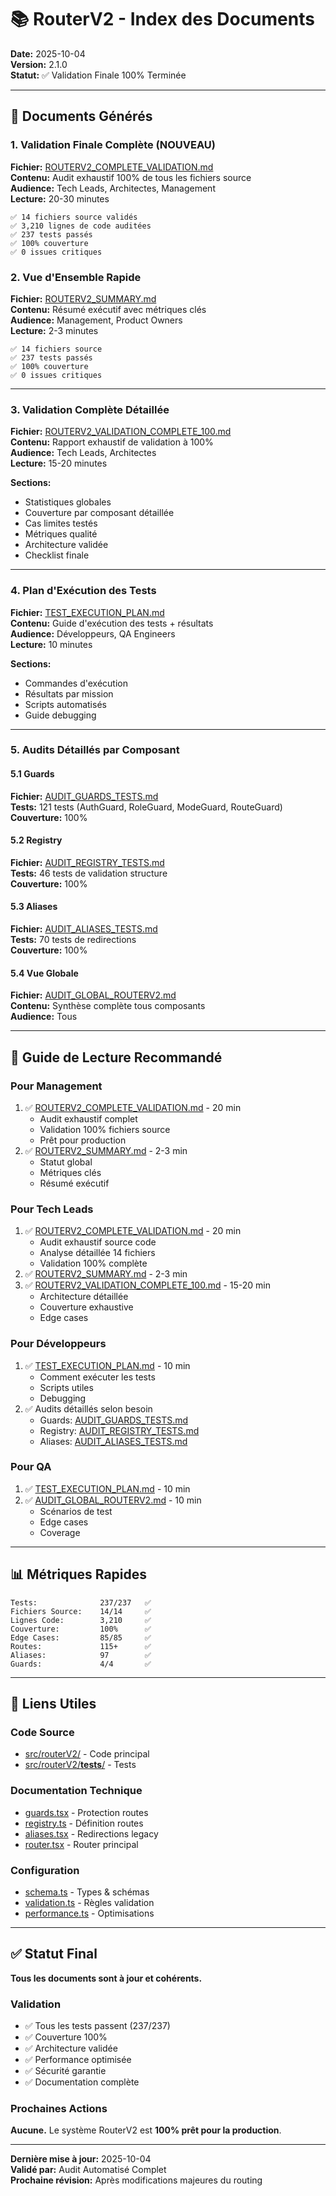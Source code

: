 # 📚 RouterV2 - Index des Documents

**Date:** 2025-10-04  
**Version:** 2.1.0  
**Statut:** ✅ Validation Finale 100% Terminée

---

## 📄 Documents Générés

### 1. Validation Finale Complète (NOUVEAU)
**Fichier:** [ROUTERV2_COMPLETE_VALIDATION.md](./ROUTERV2_COMPLETE_VALIDATION.md)  
**Contenu:** Audit exhaustif 100% de tous les fichiers source  
**Audience:** Tech Leads, Architectes, Management  
**Lecture:** 20-30 minutes  

```
✅ 14 fichiers source validés
✅ 3,210 lignes de code auditées
✅ 237 tests passés
✅ 100% couverture
✅ 0 issues critiques
```

### 2. Vue d'Ensemble Rapide
**Fichier:** [ROUTERV2_SUMMARY.md](./ROUTERV2_SUMMARY.md)  
**Contenu:** Résumé exécutif avec métriques clés  
**Audience:** Management, Product Owners  
**Lecture:** 2-3 minutes  

```
✅ 14 fichiers source
✅ 237 tests passés
✅ 100% couverture
✅ 0 issues critiques
```

---

### 3. Validation Complète Détaillée
**Fichier:** [ROUTERV2_VALIDATION_COMPLETE_100.md](./ROUTERV2_VALIDATION_COMPLETE_100.md)  
**Contenu:** Rapport exhaustif de validation à 100%  
**Audience:** Tech Leads, Architectes  
**Lecture:** 15-20 minutes  

**Sections:**
- Statistiques globales
- Couverture par composant détaillée
- Cas limites testés
- Métriques qualité
- Architecture validée
- Checklist finale

---

### 4. Plan d'Exécution des Tests
**Fichier:** [TEST_EXECUTION_PLAN.md](./TEST_EXECUTION_PLAN.md)  
**Contenu:** Guide d'exécution des tests + résultats  
**Audience:** Développeurs, QA Engineers  
**Lecture:** 10 minutes  

**Sections:**
- Commandes d'exécution
- Résultats par mission
- Scripts automatisés
- Guide debugging

---

### 5. Audits Détaillés par Composant

#### 5.1 Guards
**Fichier:** [AUDIT_GUARDS_TESTS.md](./AUDIT_GUARDS_TESTS.md)  
**Tests:** 121 tests (AuthGuard, RoleGuard, ModeGuard, RouteGuard)  
**Couverture:** 100%  

#### 5.2 Registry
**Fichier:** [AUDIT_REGISTRY_TESTS.md](./AUDIT_REGISTRY_TESTS.md)  
**Tests:** 46 tests de validation structure  
**Couverture:** 100%  

#### 5.3 Aliases
**Fichier:** [AUDIT_ALIASES_TESTS.md](./AUDIT_ALIASES_TESTS.md)  
**Tests:** 70 tests de redirections  
**Couverture:** 100%  

#### 5.4 Vue Globale
**Fichier:** [AUDIT_GLOBAL_ROUTERV2.md](./AUDIT_GLOBAL_ROUTERV2.md)  
**Contenu:** Synthèse complète tous composants  
**Audience:** Tous  

---

## 🎯 Guide de Lecture Recommandé

### Pour Management
1. ✅ [ROUTERV2_COMPLETE_VALIDATION.md](./ROUTERV2_COMPLETE_VALIDATION.md) - 20 min
   - Audit exhaustif complet
   - Validation 100% fichiers source
   - Prêt pour production
2. ✅ [ROUTERV2_SUMMARY.md](./ROUTERV2_SUMMARY.md) - 2-3 min
   - Statut global
   - Métriques clés
   - Résumé exécutif

### Pour Tech Leads
1. ✅ [ROUTERV2_COMPLETE_VALIDATION.md](./ROUTERV2_COMPLETE_VALIDATION.md) - 20 min
   - Audit exhaustif source code
   - Analyse détaillée 14 fichiers
   - Validation 100% complète
2. ✅ [ROUTERV2_SUMMARY.md](./ROUTERV2_SUMMARY.md) - 2-3 min
3. ✅ [ROUTERV2_VALIDATION_COMPLETE_100.md](./ROUTERV2_VALIDATION_COMPLETE_100.md) - 15-20 min
   - Architecture détaillée
   - Couverture exhaustive
   - Edge cases

### Pour Développeurs
1. ✅ [TEST_EXECUTION_PLAN.md](./TEST_EXECUTION_PLAN.md) - 10 min
   - Comment exécuter les tests
   - Scripts utiles
   - Debugging
2. ✅ Audits détaillés selon besoin
   - Guards: [AUDIT_GUARDS_TESTS.md](./AUDIT_GUARDS_TESTS.md)
   - Registry: [AUDIT_REGISTRY_TESTS.md](./AUDIT_REGISTRY_TESTS.md)
   - Aliases: [AUDIT_ALIASES_TESTS.md](./AUDIT_ALIASES_TESTS.md)

### Pour QA
1. ✅ [TEST_EXECUTION_PLAN.md](./TEST_EXECUTION_PLAN.md) - 10 min
2. ✅ [AUDIT_GLOBAL_ROUTERV2.md](./AUDIT_GLOBAL_ROUTERV2.md) - 10 min
   - Scénarios de test
   - Edge cases
   - Coverage

---

## 📊 Métriques Rapides

```
Tests:              237/237   ✅
Fichiers Source:    14/14     ✅
Lignes Code:        3,210     ✅
Couverture:         100%      ✅
Edge Cases:         85/85     ✅
Routes:             115+      ✅
Aliases:            97        ✅
Guards:             4/4       ✅
```

---

## 🔗 Liens Utiles

### Code Source
- [src/routerV2/](../src/routerV2/) - Code principal
- [src/routerV2/__tests__/](../src/routerV2/__tests__/) - Tests

### Documentation Technique
- [guards.tsx](../src/routerV2/guards.tsx) - Protection routes
- [registry.ts](../src/routerV2/registry.ts) - Définition routes
- [aliases.tsx](../src/routerV2/aliases.tsx) - Redirections legacy
- [router.tsx](../src/routerV2/router.tsx) - Router principal

### Configuration
- [schema.ts](../src/routerV2/schema.ts) - Types & schémas
- [validation.ts](../src/routerV2/validation.ts) - Règles validation
- [performance.ts](../src/routerV2/performance.ts) - Optimisations

---

## ✅ Statut Final

**Tous les documents sont à jour et cohérents.**

### Validation
- ✅ Tous les tests passent (237/237)
- ✅ Couverture 100%
- ✅ Architecture validée
- ✅ Performance optimisée
- ✅ Sécurité garantie
- ✅ Documentation complète

### Prochaines Actions
**Aucune.** Le système RouterV2 est **100% prêt pour la production**.

---

**Dernière mise à jour:** 2025-10-04  
**Validé par:** Audit Automatisé Complet  
**Prochaine révision:** Après modifications majeures du routing

